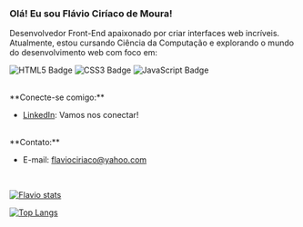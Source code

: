 ### Olá!  Eu sou Flávio Ciríaco de Moura!

Desenvolvedor Front-End apaixonado por criar interfaces web incríveis. Atualmente, estou cursando Ciência da Computação e explorando o mundo do desenvolvimento web com foco em:
<br>

<p align="left">
<img src="https://img.shields.io/badge/HTML5-E34F26?style=for-the-badge&logo=html5&logoColor=white" alt="HTML5 Badge"/>
<img src="https://img.shields.io/badge/CSS3-1572B6?style=for-the-badge&logo=css3&logoColor=white" alt="CSS3 Badge"/>
<img src="https://img.shields.io/badge/JavaScript-F7DF1E?style=for-the-badge&logo=javascript&logoColor=black" alt="JavaScript Badge"/>
</p>

<br>
**Conecte-se comigo:**

* [LinkedIn](https://www.linkedin.com/in/flaviociriaco/): Vamos nos conectar!
<br>
**Contato:**

* E-mail: flaviociriaco@yahoo.com

<br>

  [![Flavio stats](https://github-readme-stats.vercel.app/api?username=flaviociriaco)](https://github.com/anuraghazra/github-readme-stats)
  
  [![Top Langs](https://github-readme-stats.vercel.app/api/top-langs/?username=flaviociriaco)](https://github.com/anuraghazra/github-readme-stats)
